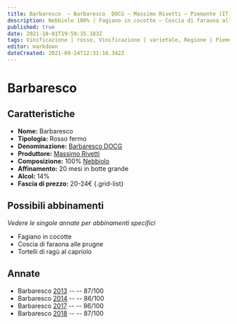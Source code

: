 ```yaml
---
title: Barbaresco  – Barbaresco  DOCG – Massimo Rivetti – Piemonte (IT) – 20-24€ – 3★
description: Nebbiolo 100% | Fagiano in cocotte – Coscia di faraona alle prugne – Tortelli di ragù al capriolo
published: true
date: 2021-10-01T19:59:15.183Z
tags: Vinificazione | rosso, Vinificazione | varietale, Regione | Piemonte (IT), Vitigni | Nebbiolo, Valutazioni | 3 stelle, fagiano in cocotte, coscia di faraona alle prugne, tortelli di ragù al capriolo, Prezzi | 20-24€
editor: markdown
dateCreated: 2021-09-24T12:31:16.342Z
---
```


 # Barbaresco 

## Caratteristiche
- **Nome:** Barbaresco 
- **Tipologia:** Rosso fermo
- **Denominazione:** [Barbaresco DOCG](/denominazioni/Italia/Piemonte/DOCG/Barbaresco)
- **Produttore:** [Massimo Rivetti](/produttori/Italia/Piemonte/Massimo-Rivetti)
- **Composizione:** 100% [Nebbiolo](/vitigni/Italia/bacca-nera/nebbiolo)
- **Affinamento:** 20 mesi in botte grande
- **Alcol:** 14%
- **Fascia di prezzo:** 20-24€
{.grid-list}



## Possibili abbinamenti
*Vedere le singole annate per abbinamenti specifici*

- Fagiano in cocotte
- Coscia di faraona alle prugne
- Tortelli di ragù al capriolo

## Annate
- Barbaresco  [2013](vini/Italia/Piemonte/Massimo-Rivetti/Barbaresco/2013) -- <span class="star-3"></span> -- 87/100
- Barbaresco  [2014](vini/Italia/Piemonte/Massimo-Rivetti/Barbaresco/2014) -- <span class="star-3"></span> -- 86/100
- Barbaresco  [2017](vini/Italia/Piemonte/Massimo-Rivetti/Barbaresco/2017) -- <span class="star-3"></span> -- 86/100
- Barbaresco  [2018](vini/Italia/Piemonte/Massimo-Rivetti/Barbaresco/2018) -- <span class="star-3"></span> -- 87/100